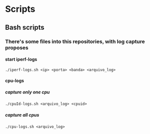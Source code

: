 # Scripts
## Bash scripts
### There's some files into this repositories, with log capture proposes
#### start iperf-logs
```
./iperf-logs.sh <ip> <porta> <banda> <arquivo_log>
```
#### cpu-logs
##### capture only one cpu
```
./cpuId-logs.sh <arquivo_log> <cpuid>
```
##### capture all cpus
```
./cpu-logs.sh <arquivo_log>
```
